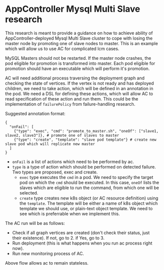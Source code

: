 # AppController Mysql Multi Slave research

This research is meant to provide a guidance on how to achieve ability of AppController-deployed Mysql Multi Slave cluster to cope with losing the master node by promoting one of slave nodes to master.
This is an example which will allow us to use AC for complicated lcm cases.

MySQL Masters should not be restarted. If the master node crashes, the pod eligible for promotion is transformed into master. Each pod eligible for promotion should have an executable which will perform it's promotion.

AC will need additional process traversing the deployment graph and checking the state of vertices. If the vertex is not ready and has deployed children, we need to take action, which will be defined in an annotation in the pod. We need a DSL for defining these actions, which will allow AC to read specification of these action and run them. This could be the implementation of `failurePolicy` from failure-handling research.

Suggested annotation format:
```
{
  "onFail": [
    {"type": "exec", "cmd": "promote_to_master.sh", "oneOf": ["slave1, slave2, slave3"]}, # promote one of slaves to master
    {"type": "create", "template": "slave pod template"} # create new slave pod which will replicate new master
  ]
}
```
 - `onFail` is a list of actions which need to be performed by ac.
 - `type` is a type of action which should be performed on detected failure. Two types are proposed, exec and create.
   - `exec` type executes the `cmd` in a pod. We need to specify the target pod on which the `cmd` should be executed. In this case, `oneOf` lists the slaves which are eligible to run the command, from which one will be selected.
   - `create` type creates new k8s object (or AC resource definition) using the `template`. The template will be either a name of k8s object which template we should use, or plain-text object template. We need to see which is preferrable when we implement this.

The AC run will be as follows:
 - Check if all graph vertices are created (don't check their status, just their existence). If not, go to 2. if Yes, go to 3.
 - Run deployment (this is what happens when you run ac process right now).
 - Run new monitoring process of AC.

Above flow allows ac to remain stateless.
